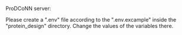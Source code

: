 ProDCoNN server:

Please create a ".env" file according to the ".env.excample" inside the "protein_design" directory. Change the values of the variables there.

